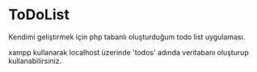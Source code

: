 # ToDoList
Kendimi geliştirmek için php tabanlı oluşturduğum todo list uygulaması.

xampp kullanarak localhost üzerinde 'todos' adında veritabanı oluşturup kullanabilirsiniz.

